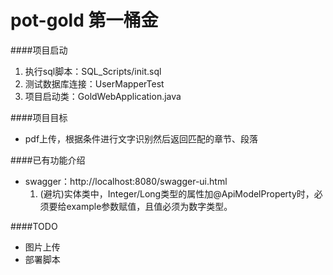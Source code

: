 # pot-gold  第一桶金


####项目启动
1. 执行sql脚本：SQL_Scripts/init.sql
2. 测试数据库连接：UserMapperTest
3. 项目启动类：GoldWebApplication.java

####项目目标
- pdf上传，根据条件进行文字识别然后返回匹配的章节、段落

####已有功能介绍
- swagger：http://localhost:8080/swagger-ui.html
    1. (避坑)实体类中，Integer/Long类型的属性加@ApiModelProperty时，必须要给example参数赋值，且值必须为数字类型。

####TODO
- 图片上传
- 部署脚本

